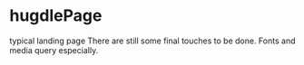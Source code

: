 # hugdlePage
typical landing page
There are still some final touches to be done. Fonts and media query especially.
